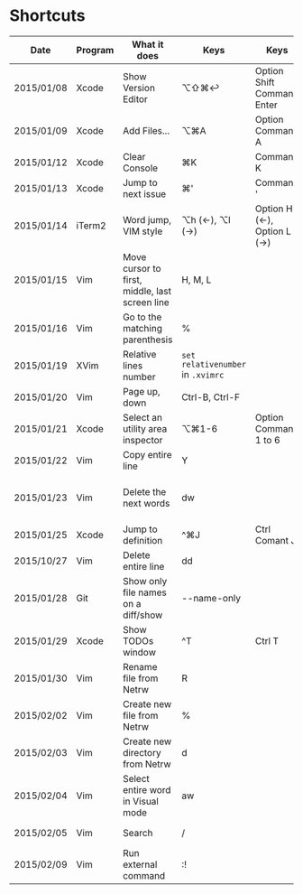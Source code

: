 # Shortcuts

Date | Program | What it does | Keys | Keys | Notes
---|---|---|---|---|---
2015/01/08 | Xcode | Show Version Editor | ⌥⇧⌘↩ | Option Shift Command Enter |
2015/01/09 | Xcode | Add Files... | ⌥⌘A | Option Command A |
2015/01/12 | Xcode | Clear Console | ⌘K | Command K |
2015/01/13 | Xcode | Jump to next issue | ⌘'| Command ' |
2015/01/14 | iTerm2 | Word jump, VIM style | ⌥h (←), ⌥l (→) | Option H (←), Option L (→) | https://coderwall.com/p/h6yfda/use-and-to-jump-forwards-backwards-words-in-iterm-2-on-os-x
2015/01/15 | Vim | Move cursor to first, middle, last screen line | H, M, L | |
2015/01/16 | Vim | Go to the matching parenthesis | % | |
2015/01/19 | XVim | Relative lines number | `set relativenumber` in `.xvimrc` | | Port of [this](http://jeffkreeftmeijer.com/2012/relative-line-numbers-in-vim-for-super-fast-movement/) vim plugin
2015/01/20 | Vim | Page up, down | Ctrl-B, Ctrl-F | | |
2015/01/21 | Xcode | Select an utility area inspector | ⌥⌘1-6 | Option Command 1 to 6 |
2015/01/22 | Vim | Copy entire line | Y | |
2015/01/23 | Vim | Delete the next <number> words | d<number>w | | This is actually a deeper combo: command number motion, which repeats command number times in the motiond direction (_I think_)
2015/01/25 | Xcode | Jump to definition | ^⌘J | Ctrl Comant J | Jump to definition on what's under the cursor
2015/10/27 | Vim | Delete entire line | dd | |
2015/01/28 | Git | Show only file names on a diff/show | --name-only | | Use this `git show HEAD --name-only` to see only the names of the files changed in the last commit
2015/01/29 | Xcode | Show TODOs window | ^T | Ctrl T | Needs the [XToDo plugin](https://github.com/trawor/XToDo) to be installed
2015/01/30 | Vim | Rename file from Netrw | R | | _To be fair it'd always been written on the header, quite silly that I had to google it..._
2015/02/02 | Vim | Create new file from Netrw | % | | _This one wasn't in the header instead ^^_
2015/02/03 | Vim | Create new directory from Netrw | d | | 
2015/02/04 | Vim | Select entire word in Visual mode | aw | |
2015/02/05 | Vim | Search | / | | _Then using n you can go to the next match_ |
2015/02/09 | Vim | Run external command | :! | |
